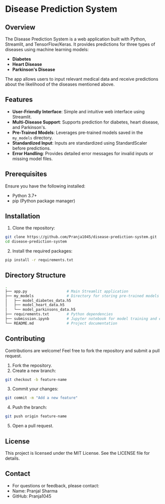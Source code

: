 # Disease Prediction System

## Overview

The Disease Prediction System is a web application built with Python, Streamlit, and TensorFlow/Keras. It provides predictions for three types of diseases using machine learning models:

- **Diabetes**
- **Heart Disease**
- **Parkinson's Disease**

The app allows users to input relevant medical data and receive predictions about the likelihood of the diseases mentioned above.

## Features

- **User-Friendly Interface**: Simple and intuitive web interface using Streamlit.
- **Multi-Disease Support**: Supports prediction for diabetes, heart disease, and Parkinson's.
- **Pre-Trained Models**: Leverages pre-trained models saved in the `my_models` directory.
- **Standardized Input**: Inputs are standardized using StandardScaler before predictions.
- **Error Handling**: Provides detailed error messages for invalid inputs or missing model files.

## Prerequisites

Ensure you have the following installed:

- Python 3.7+
- pip (Python package manager)

## Installation

1. Clone the repository:

```bash
git clone https://github.com/Pranja1045/disease-prediction-system.git
cd disease-prediction-system
```
2. Install the required packages:
```bash
pip install -r requirements.txt
```
## Directory Structure
``` bash
.
├── app.py                  # Main Streamlit application
├── my_models               # Directory for storing pre-trained models
│   ├── model_diabetes_data.h5
│   ├── model_heart_data.h5
│   └── model_parkinsons_data.h5
├── requirements.txt        # Python dependencies
├── submission.ipynb        # Jupyter notebook for model training and evaluation
└── README.md               # Project documentation
```
## Contributing

Contributions are welcome! Feel free to fork the repository and submit a pull request.

1. Fork the repository.
2. Create a new branch:
``` bash
git checkout -b feature-name
```
3. Commit your changes:
``` bash
git commit -m "Add a new feature"
```
4. Push the branch:
``` bash
git push origin feature-name
```
5. Open a pull request.

## License
This project is licensed under the MIT License. See the LICENSE file for details.

## Contact
- For questions or feedback, please contact:
- Name: Pranjal Sharma
- GitHub: Pranja1045

   

